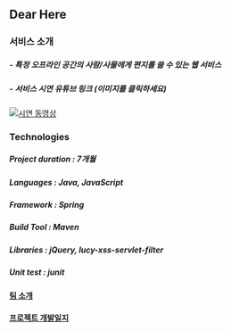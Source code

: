 ## Dear Here
### 서비스 소개 
##### - 특정 오프라인 공간의 사람/사물에게 편지를 쓸 수 있는 웹 서비스 
##### - 서비스 시연 유튜브 링크 (이미지를 클릭하세요)  
[![시연 동영상](https://cloud.githubusercontent.com/assets/12539719/14252970/a2c00c4e-fac4-11e5-8733-7b50c3c73c10.png)](https://www.youtube.com/watch?v=xvy9nDpVMeE)

### Technologies 
##### Project duration : 7개월     
##### Languages : Java, JavaScript
##### Framework : Spring
##### Build Tool : Maven
##### Libraries : jQuery, lucy-xss-servlet-filter
##### Unit test : junit

#### [팀 소개](https://github.com/NHNNEXT/2015-01-WEB-TOITOITOI/wiki) 
#### [프로젝트 개발일지](https://github.com/NHNNEXT/2015-01-WEB-TOITOITOI/wiki/%ED%9A%8C%EC%9D%98%EB%A1%9D---%ED%9A%8C%EA%B3%A0%EB%A1%9D)



